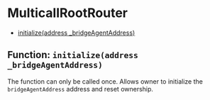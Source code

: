 # MulticallRootRouter

- [initialize(address _bridgeAgentAddress)](#function-initializeaddress-_bridgeagentaddress)

## Function: `initialize(address _bridgeAgentAddress)`

The function can only be called once. Allows owner to initialize the `bridgeAgentAddress` address and reset ownership.

